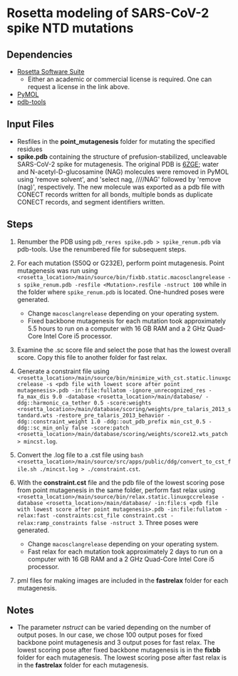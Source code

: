 # Rosetta modeling of SARS-CoV-2 spike NTD mutations

## Dependencies

* [Rosetta Software Suite](https://www.rosettacommons.org/software/license-and-download)
    * Either an academic or commercial license is required. One can request a license in the link above.
* [PyMOL](https://pymol.org/2/)
* [pdb-tools](http://www.bonvinlab.org/pdb-tools/)

## Input Files

* Resfiles in the **point_mutagenesis** folder for mutating the specified residues
* **spike.pdb** containing the structure of prefusion-stabilized, uncleavable SARS-CoV-2 spike for mutagenesis. The original PDB is [6ZGE](https://www.rcsb.org/structure/6ZGE); water and N-acetyl-D-glucosamine (NAG) molecules were removed in PyMOL using 'remove solvent', and 'select nag, ////NAG' followed by 'remove (nag)', respectively. The new molecule was exported as a pdb file with CONECT records written for all bonds, multiple bonds as duplicate CONECT records, and segment identifiers written.

## Steps

1. Renumber the PDB using `pdb_reres spike.pdb > spike_renum.pdb` via pdb-tools. Use the renumbered file for subsequent steps.

2. For each mutation (S50Q or G232E), perform point mutagenesis. Point mutagenesis was run using `<rosetta_location>/main/source/bin/fixbb.static.macosclangrelease -s spike_renum.pdb -resfile <Mutation>.resfile -nstruct 100` while in the folder where `spike_renum.pdb` is located. One-hundred poses were generated.
    * Change `macosclangrelease` depending on your operating system.
    * Fixed backbone mutagenesis for each mutation took approximately 5.5 hours to run on a computer with 16 GB RAM and a 2 GHz Quad-Core Intel Core i5 processor.

3. Examine the .sc score file and select the pose that has the lowest overall score. Copy this file to another folder for fast relax.

4. Generate a constraint file using `<rosetta_location>/main/source/bin/minimize_with_cst.static.linuxgccrelease -s <pdb file with lowest score after point mutagenesis>.pdb -in:file:fullatom -ignore_unrecognized_res -fa_max_dis 9.0 -database <rosetta_location>/main/database/ -ddg::harmonic_ca_tether 0.5 -score:weights <rosetta_location>/main/database/scoring/weights/pre_talaris_2013_standard.wts -restore_pre_talaris_2013_behavior -ddg::constraint_weight 1.0 -ddg::out_pdb_prefix min_cst_0.5 -ddg::sc_min_only false -score:patch <rosetta_location>/main/database/scoring/weights/score12.wts_patch > mincst.log`.

5. Convert the .log file to a .cst file using `bash <rosetta_location>/main/source/src/apps/public/ddg/convert_to_cst_file.sh ./mincst.log > ./constraint.cst`.

6. With the **constraint.cst** file and the pdb file of the lowest scoring pose from point mutagenesis in the same folder, perform fast relax using `<rosetta_location>/main/source/bin/relax.static.linuxgccrelease -database <rosetta_location>/main/database/ -in:file:s <pdb file with lowest score after point mutagenesis>.pdb -in:file:fullatom -relax:fast -constraints:cst_file constraint.cst -relax:ramp_constraints false -nstruct 3`. Three poses were generated.
    * Change `macosclangrelease` depending on your operating system.
    * Fast relax for each mutation took approximately 2 days to run on a computer with 16 GB RAM and a 2 GHz Quad-Core Intel Core i5 processor.

7. pml files for making images are included in the **fastrelax** folder for each mutagenesis.

## Notes

* The parameter _nstruct_ can be varied depending on the number of output poses. In our case, we chose 100 output poses for fixed backbone point mutagenesis and 3 output poses for fast relax. The lowest scoring pose after fixed backbone mutagenesis is in the **fixbb** folder for each mutagenesis. The lowest scoring pose after fast relax is in the **fastrelax** folder for each mutagenesis.
